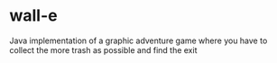 wall-e
======

Java implementation of a graphic adventure game where you have to collect the more trash as possible and find the exit
